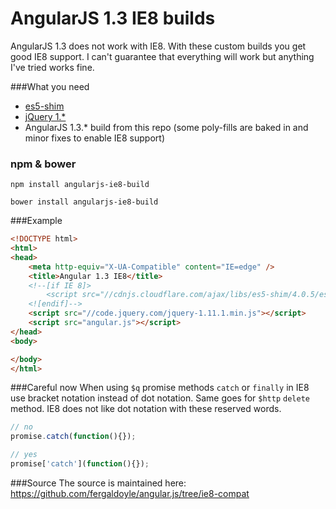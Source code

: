 AngularJS 1.3 IE8 builds
========================
AngularJS 1.3 does not work with IE8. With these custom builds you get good IE8 support. I can't guarantee that everything will work but anything I've tried works fine.

###What you need

* [es5-shim](https://github.com/es-shims/es5-shim)
* [jQuery 1.*](http://jquery.com/download/)
* AngularJS 1.3.* build from this repo (some poly-fills are baked in and minor fixes to enable IE8 support)

### npm & bower

	npm install angularjs-ie8-build
	
	bower install angularjs-ie8-build
	

###Example
```html
<!DOCTYPE html>
<html>
<head>
	<meta http-equiv="X-UA-Compatible" content="IE=edge" />
	<title>Angular 1.3 IE8</title>
	<!--[if IE 8]>
		<script src="//cdnjs.cloudflare.com/ajax/libs/es5-shim/4.0.5/es5-shim.min.js"></script>
	<![endif]-->
	<script src="//code.jquery.com/jquery-1.11.1.min.js"></script>
	<script src="angular.js"></script>
</head>
<body>

</body>
</html>
```



###Careful now
When using `$q` promise methods `catch` or `finally` in IE8 use bracket notation instead of dot notation. Same goes for `$http` `delete` method. IE8 does not like dot notation with these reserved words.
```javascript
// no
promise.catch(function(){});

// yes
promise['catch'](function(){});
```





###Source
The source is maintained here:
https://github.com/fergaldoyle/angular.js/tree/ie8-compat


